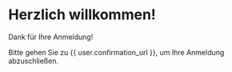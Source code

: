 Herzlich willkommen!
===
Dank für Ihre Anmeldung!

Bitte gehen Sie zu {{ user.confirmation_url }}, um Ihre Anmeldung abzuschließen.
